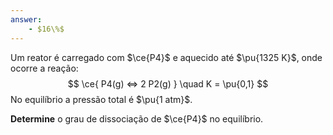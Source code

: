 ```yaml
---
answer:
    - $16\%$
---
```


Um reator é carregado com $\ce{P4}$ e aquecido até $\pu{1325 K}$, onde ocorre a reação:
$$
    \ce{ P4(g) <=> 2 P2(g) } \quad K = \pu{0,1}
$$
No equilíbrio a pressão total é $\pu{1 atm}$.

**Determine** o grau de dissociação de $\ce{P4}$ no equilíbrio.
